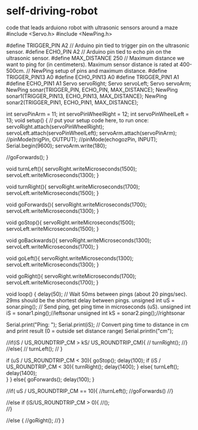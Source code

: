 # self-driving-robot
code that leads arduiono robot with ultrasonic sensors around a maze
#include <Servo.h>
#include <NewPing.h>


#define TRIGGER_PIN  A2  // Arduino pin tied to trigger pin on the ultrasonic sensor.
#define ECHO_PIN     A2  // Arduino pin tied to echo pin on the ultrasonic sensor.
#define MAX_DISTANCE 250 // Maximum distance we want to ping for (in centimeters). Maximum sensor distance is rated at 400-500cm.
// NewPing setup of pins and maximum distance.
#define TRIGGER_PIN13 A0
#define ECHO_PIN13 A0
#define TRIGGER_PIN1 A1
#define ECHO_PIN1 A1
Servo servoRight;
Servo servoLeft;
Servo servoArm;
NewPing sonar(TRIGGER_PIN, ECHO_PIN, MAX_DISTANCE); 
NewPing sonar1(TRIGGER_PIN13, ECHO_PIN13, MAX_DISTANCE);
NewPing sonar2(TRIGGER_PIN1, ECHO_PIN1, MAX_DISTANCE);

int servoPinArm = 11;
int servoPinWheelRight = 12;
int servoPinWheelLeft = 13;
void setup() {
  // put your setup code here, to run once:
  servoRight.attach(servoPinWheelRight);
  servoLeft.attach(servoPinWheelLeft);
  servoArm.attach(servoPinArm);
  //pinMode(trigPin, OUTPUT); 
  //pinMode(echogozPin, INPUT);
  Serial.begin(9600);
  servoArm.write(180);
  
   //goForwards();
}

void turnLeft(){
  servoRight.writeMicroseconds(1500);
  servoLeft.writeMicroseconds(1300);
}

void turnRight(){
  servoRight.writeMicroseconds(1700);
  servoLeft.writeMicroseconds(1500);
}

void goForwards(){
  servoRight.writeMicroseconds(1700);  
  servoLeft.writeMicroseconds(1300); 
}

void goStop(){
  servoRight.writeMicroseconds(1500);  
  servoLeft.writeMicroseconds(1500); 
}

void goBackwards(){
  servoRight.writeMicroseconds(1300);  
  servoLeft.writeMicroseconds(1700); 
}


void goLeft(){
  servoRight.writeMicroseconds(1300);  
  servoLeft.writeMicroseconds(1300); 
}

void goRight(){
  servoRight.writeMicroseconds(1700);  
  servoLeft.writeMicroseconds(1700); 
}


void loop() {
  delay(50);                      // Wait 50ms between pings (about 20 pings/sec). 29ms should be the shortest delay between pings.
  unsigned int uS = sonar.ping(); // Send ping, get ping time in microseconds (uS).
  unsigned int iS = sonar1.ping();//leftsonar
  unsigned int kS = sonar2.ping();//rightsonar
  
  
  Serial.print("Ping: ");
  Serial.print(iS); // Convert ping time to distance in cm and print result (0 = outside set distance range)
  Serial.println("cm");
 
 

//if(iS / US_ROUNDTRIP_CM > kS/ US_ROUNDTRIP_CM){
 // turnRight();
//}
 //else{
 // turnLeft();
// }



 if (uS / US_ROUNDTRIP_CM < 30){
    goStop();
    delay(100);
    if (iS / US_ROUNDTRIP_CM < 30){
      turnRight();
      delay(1400);
    }
    else{
      turnLeft();
      delay(1400);      
    }
 }
 else{
    goForwards();
    delay(100);
 }

 //if( uS / US_ROUNDTRIP_CM == 10){
   //turnLeft();
   //goForwards()
  //}
  
  //else if (iS/US_ROUNDTRIP_CM > 0){
    //();  
  //}
  
  //else {
    //goRight();
  //}
}
